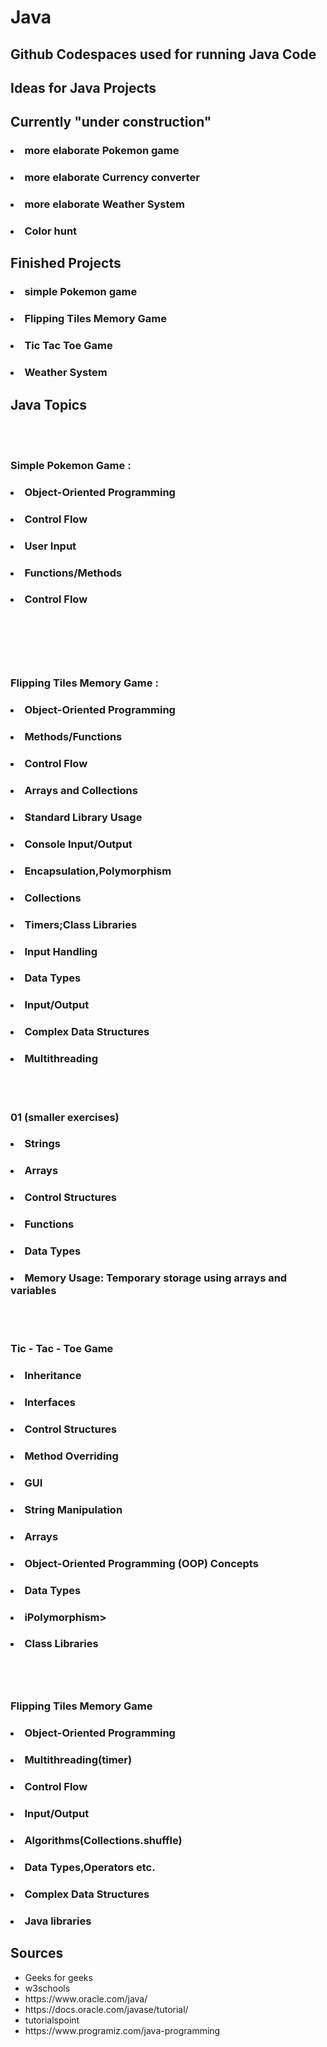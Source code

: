 # Java
## Github Codespaces used for running Java Code 
## Ideas for Java Projects 

### <ul>    
### </ul>

## Currently "under construction"
### <ul>
### <li> more elaborate Pokemon game </li> 
### <li> more elaborate Currency converter  </li> 
### <li> more elaborate Weather System </li>
### <li> Color hunt </li>
### </ul>

## Finished Projects 
### <li> simple  Pokemon game  </li>
### <li> Flipping Tiles Memory Game </li>
### <li> Tic Tac Toe Game </li>
### <li> Weather System </li>


## Java Topics 
<br>
<br>


### Simple Pokemon Game : 
### <ul> 
### <li> Object-Oriented Programming</li>
### <li>  Control Flow </li>
### <li> User Input </li>
### <li> Functions/Methods </li>
### <li> Control Flow </li>
### </ul>
<br>
<br>


<br>
<br>

###  Flipping Tiles Memory Game : 
### <ul>
### <li> Object-Oriented Programming </li>
### <li>Methods/Functions </li>
### <li> Control Flow </li>
### <li>Arrays and Collections </li>
### <li>Standard Library Usage </li>
### <li>Console Input/Output </li>
### <li>Encapsulation,Polymorphism</li>
### <li>Collections </li>
### <li>Timers;Class Libraries </li>
### <li>Input Handling </li>
### <li> Data Types </li>
### <li>Input/Output </li>
### <li> Complex Data Structures</li>
### <li>Multithreading </li>

<br>
<br>

### 01 (smaller exercises)
### <ul>
### <li> Strings</li>
### <li>Arrays</li>
### <li>Control Structures </li>
### <li>Functions</li>
### <li> Data Types</li>
### <li>Memory Usage: Temporary storage using arrays and variables </li>

<br>
<br>

### Tic - Tac - Toe Game 
### <ul>
### <li> Inheritance</li>
### <li> Interfaces </li>
### <li> Control Structures</li>
### <li>Method Overriding</li>
### <li>GUI </li>
### <li>String Manipulation</li>
### <li>Arrays</li>
### <li>Object-Oriented Programming (OOP) Concepts</li>
### <li>Data Types</li>
### <li>iPolymorphism></li>
### <li>Class Libraries</li>
### </ul>

<br>
<br>

### Flipping Tiles Memory Game
### <ul>
### <li>Object-Oriented Programming </li>
### <li>Multithreading(timer) </li>
### <li> Control Flow</li>
### <li>Input/Output </li>
### <li>Algorithms(Collections.shuffle) </li>
### <li>Data Types,Operators etc. </li>
### <li> Complex Data Structures </li>
### <li>Java libraries   </li>
### </ul>


## Sources 

<ul>
  <li>Geeks for geeks </li>
  <li> w3schools </li>
  <li>https://www.oracle.com/java/</li>
  <li>https://docs.oracle.com/javase/tutorial/</li>
  <li>tutorialspoint</li>
  <li>https://www.programiz.com/java-programming</li>
</ul>


